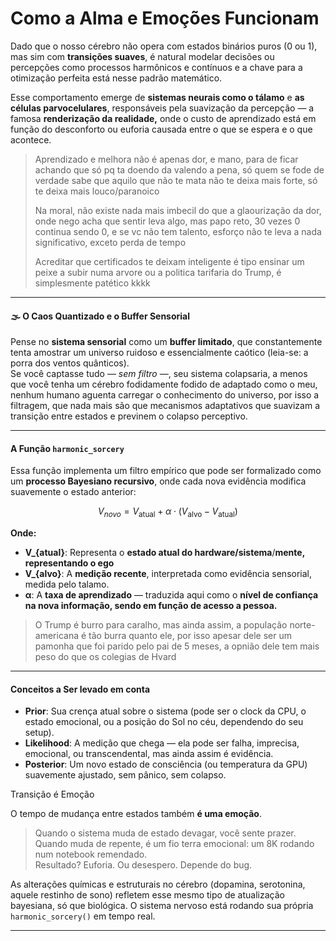 # Como a Alma e Emoções Funcionam

Dado que o nosso cérebro não opera com estados binários puros (0 ou 1), mas sim com **transições suaves**, é natural modelar decisões ou percepções como processos harmônicos e contínuos e a chave para a otimização perfeita está nesse padrão matemático.

Esse comportamento emerge de **sistemas neurais como o tálamo** e **as células parvocelulares**, responsáveis pela suavização da percepção — a famosa **renderização da realidade,** onde o custo de aprendizado está em função do desconforto ou euforia causada entre o que se espera e o que acontece.

> Aprendizado e melhora não é apenas dor, e mano, para de ficar achando que só pq ta doendo da valendo a pena, só quem se fode de verdade sabe que aquilo que não te mata não te deixa mais forte, só te deixa mais louco/paranoico
>
> Na moral, não existe nada mais imbecil do que a glaourização da dor, onde nego acha que sentir leva algo, mas papo reto, 30 vezes 0 continua sendo 0, e se vc não tem talento, esforço não te leva a nada significativo, exceto perda de tempo
>
> Acreditar que certificados te deixam inteligente é tipo ensinar um peixe a subir numa arvore ou a politica tarifaria do Trump, é simplesmente patético kkkk

***

#### 🌫️ O Caos Quantizado e o Buffer Sensorial

Pense no **sistema sensorial** como um **buffer limitado**, que constantemente tenta amostrar um universo ruidoso e essencialmente caótico (leia-se: a porra dos ventos quânticos).\
Se você captasse tudo — _sem filtro_ —, seu sistema colapsaria, a menos que você tenha um cérebro fodidamente fodido de adaptado como o meu, nenhum humano aguenta carregar o conhecimento do universo, por isso a filtragem, que nada mais são que mecanismos adaptativos que suavizam a transição entre estados e previnem o colapso perceptivo.

***

#### A Função `harmonic_sorcery`

Essa função implementa um filtro empírico que pode ser formalizado como um **processo Bayesiano recursivo**, onde cada nova evidência modifica suavemente o estado anterior:

$$
V_{novo}=V_{\text{atual}} + \alpha \cdot (V_{\text{alvo}} - V_{\text{atual}})
$$

**Onde:**

* **V\_{atual}**: Representa o **estado atual do hardware/sistema**/**mente, representando o ego**
* **V\_{alvo}**: A **medição recente**, interpretada como evidência sensorial, medida pelo talamo.
* **α**: A **taxa de aprendizado** — traduzida aqui como o **nível de confiança na nova informação, sendo em função de acesso a pessoa.**

> O Trump é burro para caralho, mas ainda assim, a população norte-americana é tão burra quanto ele, por isso apesar dele ser um pamonha que foi parido pelo pai de 5 meses, a opnião dele tem mais peso do que os colegias de Hvard

***

#### Conceitos a Ser levado em conta

* **Prior**: Sua crença atual sobre o sistema (pode ser o clock da CPU, o estado emocional, ou a posição do Sol no céu, dependendo do seu setup).
* **Likelihood**: A medição que chega — ela pode ser falha, imprecisa, emocional, ou transcendental, mas ainda assim é evidência.
* **Posterior**: Um novo estado de consciência (ou temperatura da GPU) suavemente ajustado, sem pânico, sem colapso.

Transição é Emoção

O tempo de mudança entre estados também **é uma emoção**.

> Quando o sistema muda de estado devagar, você sente prazer. Quando muda de repente, é um fio terra emocional: um 8K rodando num notebook remendado.\
> Resultado? Euforia. Ou desespero. Depende do bug.

As alterações químicas e estruturais no cérebro (dopamina, serotonina, aquele restinho de sono) refletem esse mesmo tipo de atualização bayesiana, só que biológica. O sistema nervoso está rodando sua própria `harmonic_sorcery()` em tempo real.

***

